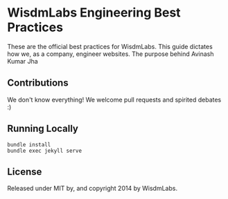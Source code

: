 # WisdmLabs Engineering Best Practices

These are the official best practices for WisdmLabs. This guide dictates how we, as a company, engineer websites. The purpose behind Avinash Kumar Jha 
## Contributions

We don't know everything! We welcome pull requests and spirited debates :)

## Running Locally

```
bundle install
bundle exec jekyll serve
```

## License

Released under MIT by, and copyright 2014 by WisdmLabs.
